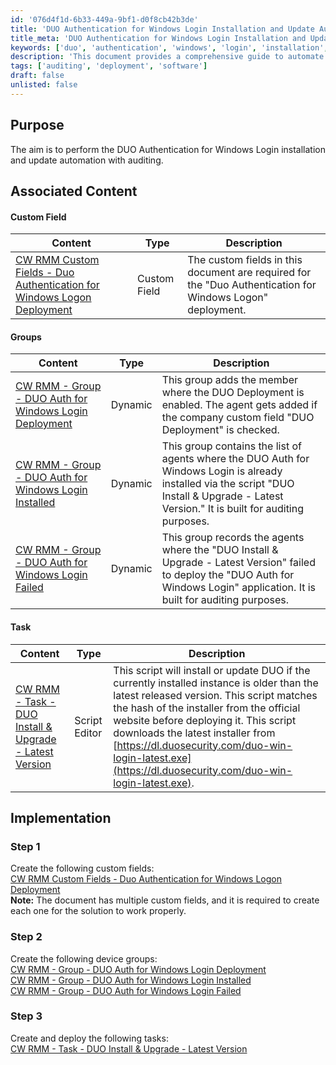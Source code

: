 ```yaml
---
id: '076d4f1d-6b33-449a-9bf1-d0f8cb42b3de'
title: 'DUO Authentication for Windows Login Installation and Update Automation'
title_meta: 'DUO Authentication for Windows Login Installation and Update Automation'
keywords: ['duo', 'authentication', 'windows', 'login', 'installation', 'update', 'automation', 'auditing']
description: 'This document provides a comprehensive guide to automate the installation and update of DUO Authentication for Windows Login, including the necessary custom fields, device groups, and tasks for efficient deployment and auditing.'
tags: ['auditing', 'deployment', 'software']
draft: false
unlisted: false
---
```


## Purpose

The aim is to perform the DUO Authentication for Windows Login installation and update automation with auditing.

## Associated Content

#### Custom Field

| Content | Type | Description |
|---------|------|-------------|
| [CW RMM Custom Fields - Duo Authentication for Windows Logon Deployment](<../cwrmm/custom-fields/Duo Authentication for Windows Logon Deployment.md>) | Custom Field | The custom fields in this document are required for the "Duo Authentication for Windows Logon" deployment. |

#### Groups

| Content | Type | Description |
|---------|------|-------------|
| [CW RMM - Group - DUO Auth for Windows Login Deployment](<../cwrmm/groups/DUO Auth for Windows Login Deployment.md>) | Dynamic | This group adds the member where the DUO Deployment is enabled. The agent gets added if the company custom field "DUO Deployment" is checked. |
| [CW RMM - Group - DUO Auth for Windows Login Installed](<../cwrmm/groups/DUO Auth for Windows Login Installed.md>) | Dynamic | This group contains the list of agents where the DUO Auth for Windows Login is already installed via the script "DUO Install & Upgrade - Latest Version." It is built for auditing purposes. |
| [CW RMM - Group - DUO Auth for Windows Login Failed](<../cwrmm/groups/DUO Auth for Windows Login Failed.md>) | Dynamic | This group records the agents where the "DUO Install & Upgrade - Latest Version" failed to deploy the "DUO Auth for Windows Login" application. It is built for auditing purposes. |

#### Task

| Content | Type | Description |
|---------|------|-------------|
| [CW RMM - Task - DUO Install & Upgrade - Latest Version](<../cwrmm/tasks/DUO Install & Upgrade - Latest Version.md>) | Script Editor | This script will install or update DUO if the currently installed instance is older than the latest released version. This script matches the hash of the installer from the official website before deploying it. This script downloads the latest installer from [https://dl.duosecurity.com/duo-win-login-latest.exe](https://dl.duosecurity.com/duo-win-login-latest.exe). |

## Implementation

### Step 1
Create the following custom fields:  
[CW RMM Custom Fields - Duo Authentication for Windows Logon Deployment](<../cwrmm/custom-fields/Duo Authentication for Windows Logon Deployment.md>)  
**Note:** The document has multiple custom fields, and it is required to create each one for the solution to work properly.

### Step 2
Create the following device groups:  
[CW RMM - Group - DUO Auth for Windows Login Deployment](<../cwrmm/groups/DUO Auth for Windows Login Deployment.md>)  
[CW RMM - Group - DUO Auth for Windows Login Installed](<../cwrmm/groups/DUO Auth for Windows Login Installed.md>)  
[CW RMM - Group - DUO Auth for Windows Login Failed](<../cwrmm/groups/DUO Auth for Windows Login Failed.md>)  

### Step 3
Create and deploy the following tasks:  
[CW RMM - Task - DUO Install & Upgrade - Latest Version](<../cwrmm/tasks/DUO Install & Upgrade - Latest Version.md>)  


